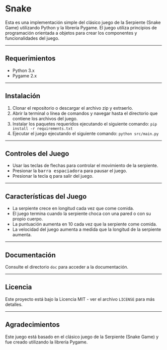 # Snake

Esta es una implementación simple del clásico juego de la Serpiente (Snake Game) utilizando Python y la librería Pygame. El juego utiliza principios de programación orientada a objetos para crear los componentes y funcionalidades del juego.

---

## Requerimientos

- Python 3.x
- Pygame 2.x

---

## Instalación

1. Clonar el repositorio o descargar el archivo zip y extraerlo.
2. Abrir la terminal o línea de comandos y navegar hasta el directorio que contiene los archivos del juego.
3. Instalar los paquetes requeridos ejecutando el siguiente comando: `pip install -r requirements.txt`
4. Ejecutar el juego ejecutando el siguiente comando: `python src/main.py`

---

## Controles del Juego

- Usar las teclas de flechas para controlar el movimiento de la serpiente.
- Presionar la <kbd>barra espaciadora</kbd> para pausar el juego.
- Presionar la tecla <kbd>q</kbd> para salir del juego.

---

## Características del Juego

- La serpiente crece en longitud cada vez que come comida.
- El juego termina cuando la serpiente choca con una pared o con su propio cuerpo.
- La puntuación aumenta en 10 cada vez que la serpiente come comida.
- La velocidad del juego aumenta a medida que la longitud de la serpiente aumenta.

---

## Documentación

Consulte el directorio `doc` para acceder a la documentación.

---

## Licencia

Este proyecto está bajo la Licencia MIT - ver el archivo `LICENSE` para más detalles.

---

## Agradecimientos

Este juego está basado en el clásico juego de la Serpiente (Snake Game) y fue creado utilizando la librería Pygame.
